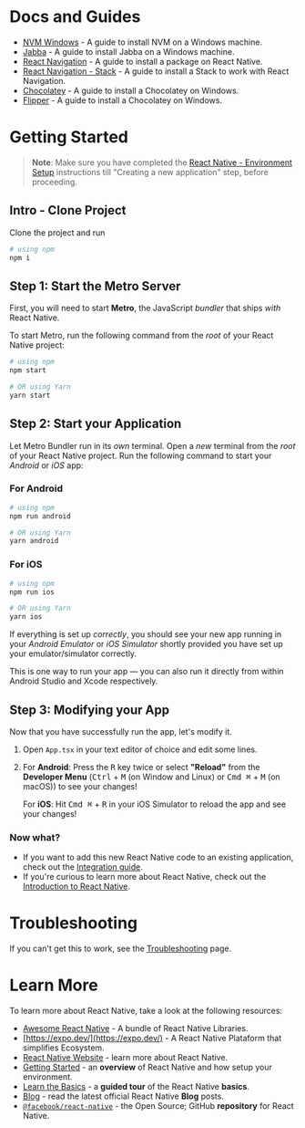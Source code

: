 # Docs and Guides
- [NVM Windows](https://dubble.so/guides/install-nvm-ybkr82tsnjurzel3hhtg) - A guide to install NVM on a Windows machine.
- [Jabba](https://dubble.so/guides/guide-to-install-jabba-java-version-manager-yba4vhr4nq9mcklpq2ma) - A guide to install Jabba on a Windows machine.
- [React Navigation](https://dubble.so/guides/guide-with-react-navigation-lxy3ketea3hxmzorzfhs) - A guide to install a package on React Native.
- [React Navigation - Stack](https://dubble.so/guides/guide-with-react-navigation-stack-tqrsfmwgaseqjeijo0bo) - A guide to install a Stack to work with React Navigation.
- [Chocolatey](https://dubble.so/guides/guide-with-react-navigation-stack-tqrsfmwgaseqjeijo0bo) - A guide to install a Chocolatey on Windows.
- [Flipper](https://dubble.so/guides/guide-for-flipper-g1ib8kbydxiolpmft04d) - A guide to install a Chocolatey on Windows.


# Getting Started

>**Note**: Make sure you have completed the [React Native - Environment Setup](https://reactnative.dev/docs/environment-setup) instructions till "Creating a new application" step, before proceeding.

## Intro - Clone Project

Clone the project and run
```bash
# using npm
npm i

```

## Step 1: Start the Metro Server

First, you will need to start **Metro**, the JavaScript _bundler_ that ships _with_ React Native.

To start Metro, run the following command from the _root_ of your React Native project:

```bash
# using npm
npm start

# OR using Yarn
yarn start
```

## Step 2: Start your Application

Let Metro Bundler run in its _own_ terminal. Open a _new_ terminal from the _root_ of your React Native project. Run the following command to start your _Android_ or _iOS_ app:

### For Android

```bash
# using npm
npm run android

# OR using Yarn
yarn android
```

### For iOS

```bash
# using npm
npm run ios

# OR using Yarn
yarn ios
```

If everything is set up _correctly_, you should see your new app running in your _Android Emulator_ or _iOS Simulator_ shortly provided you have set up your emulator/simulator correctly.

This is one way to run your app — you can also run it directly from within Android Studio and Xcode respectively.

## Step 3: Modifying your App

Now that you have successfully run the app, let's modify it.

1. Open `App.tsx` in your text editor of choice and edit some lines.
2. For **Android**: Press the <kbd>R</kbd> key twice or select **"Reload"** from the **Developer Menu** (<kbd>Ctrl</kbd> + <kbd>M</kbd> (on Window and Linux) or <kbd>Cmd ⌘</kbd> + <kbd>M</kbd> (on macOS)) to see your changes!

   For **iOS**: Hit <kbd>Cmd ⌘</kbd> + <kbd>R</kbd> in your iOS Simulator to reload the app and see your changes!


### Now what?

- If you want to add this new React Native code to an existing application, check out the [Integration guide](https://reactnative.dev/docs/integration-with-existing-apps).
- If you're curious to learn more about React Native, check out the [Introduction to React Native](https://reactnative.dev/docs/getting-started).

# Troubleshooting

If you can't get this to work, see the [Troubleshooting](https://reactnative.dev/docs/troubleshooting) page.

# Learn More

To learn more about React Native, take a look at the following resources:

- [Awesome React Native](https://github.com/enaqx/awesome-react#react-graphics-and-animations) - A bundle of React Native Libraries.
- [https://expo.dev/](https://expo.dev/) - A React Native Plataform that simplifies Ecosystem.
- [React Native Website](https://reactnative.dev) - learn more about React Native.
- [Getting Started](https://reactnative.dev/docs/environment-setup) - an **overview** of React Native and how setup your environment.
- [Learn the Basics](https://reactnative.dev/docs/getting-started) - a **guided tour** of the React Native **basics**.
- [Blog](https://reactnative.dev/blog) - read the latest official React Native **Blog** posts.
- [`@facebook/react-native`](https://github.com/facebook/react-native) - the Open Source; GitHub **repository** for React Native.

